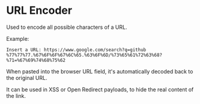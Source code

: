 # URL Encoder

Used to encode all possible characters of a URL.

Example: 
```
Insert a URL: https://www.google.com/search?q=github
%77%77%77.%67%6F%6F%67%6C%65.%63%6F%6D/%73%65%61%72%63%68?%71=%67%69%74%68%75%62
```

When pasted into the browser URL field, it's automatically decoded back to the original URL.

It can be used in XSS or Open Redirect payloads, to hide the real content of the link.
